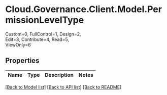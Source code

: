 # Cloud.Governance.Client.Model.PermissionLevelType
Custom=0, FullControl=1, Design=2, </br>Edit=3, Contribute=4, Read=5, </br>ViewOnly=6
## Properties

Name | Type | Description | Notes
------------ | ------------- | ------------- | -------------

[[Back to Model list]](../README.md#documentation-for-models) [[Back to API list]](../README.md#documentation-for-api-endpoints) [[Back to README]](../README.md)

